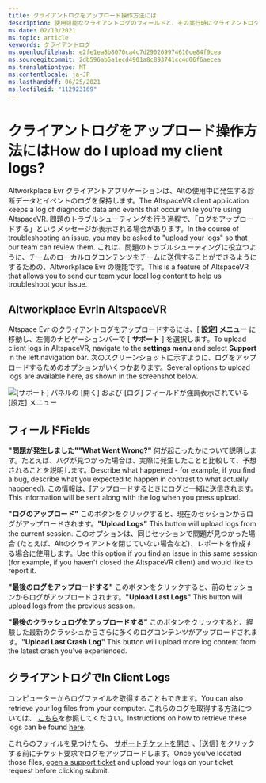 ```yaml
---
title: クライアントログをアップロード操作方法には
description: 使用可能なクライアントログのフィールドと、その実行時にクライアントログをアップロードする方法の詳細については、Altに関するページを参照してください。
ms.date: 02/10/2021
ms.topic: article
keywords: クライアントログ
ms.openlocfilehash: e2fe1ea8b8070ca4c7d290269974610ce84f9cea
ms.sourcegitcommit: 2db596ab5a1ecd4901a8c893741cc4d06f6aecea
ms.translationtype: MT
ms.contentlocale: ja-JP
ms.lasthandoff: 06/25/2021
ms.locfileid: "112923169"
---
```

# <a name="how-do-i-upload-my-client-logs"></a><span data-ttu-id="ba217-104">クライアントログをアップロード操作方法には</span><span class="sxs-lookup"><span data-stu-id="ba217-104">How do I upload my client logs?</span></span>

<span data-ttu-id="ba217-105">Altworkplace Evr クライアントアプリケーションは、Altの使用中に発生する診断データとイベントのログを保持します。</span><span class="sxs-lookup"><span data-stu-id="ba217-105">The AltspaceVR client application keeps a log of diagnostic data and events that occur while you're using AltspaceVR.</span></span> <span data-ttu-id="ba217-106">問題のトラブルシューティングを行う過程で、「ログをアップロードする」というメッセージが表示される場合があります。</span><span class="sxs-lookup"><span data-stu-id="ba217-106">In the course of troubleshooting an issue, you may be asked to "upload your logs" so that our team can review them.</span></span> <span data-ttu-id="ba217-107">これは、問題のトラブルシューティングに役立つように、チームのローカルログコンテンツをチームに送信することができるようにするための、Altworkplace Evr の機能です。</span><span class="sxs-lookup"><span data-stu-id="ba217-107">This is a feature of AltspaceVR that allows you to send our team your local log content to help us troubleshoot your issue.</span></span>

## <a name="in-altspacevr"></a><span data-ttu-id="ba217-108">Altworkplace Evr</span><span class="sxs-lookup"><span data-stu-id="ba217-108">In AltspaceVR</span></span>

<span data-ttu-id="ba217-109">Altspace Evr のクライアントログをアップロードするには、[ **設定] メニュー** に移動し、左側のナビゲーションバーで [ **サポート** ] を選択します。</span><span class="sxs-lookup"><span data-stu-id="ba217-109">To upload client logs in AltspaceVR, navigate to the **settings menu** and select **Support** in the left navigation bar.</span></span> <span data-ttu-id="ba217-110">次のスクリーンショットに示すように、ログをアップロードするためのオプションがいくつかあります。</span><span class="sxs-lookup"><span data-stu-id="ba217-110">Several options to upload logs are available here, as shown in the screenshot below.</span></span>

![[サポート] パネルの [開く] および [ログ] フィールドが強調表示されている [設定] メニュー](images/help-altvr-uploadlogs.png)

## <a name="fields"></a><span data-ttu-id="ba217-112">フィールド</span><span class="sxs-lookup"><span data-stu-id="ba217-112">Fields</span></span>

<span data-ttu-id="ba217-113">**"問題が発生しました"**</span><span class="sxs-lookup"><span data-stu-id="ba217-113">**"What Went Wrong?"**</span></span>
<span data-ttu-id="ba217-114">何が起こったかについて説明します。たとえば、バグが見つかった場合は、実際に発生したことと比較して、予想されることを説明します。</span><span class="sxs-lookup"><span data-stu-id="ba217-114">Describe what happened - for example, if you find a bug, describe what you expected to happen in contrast to what actually happened).</span></span> <span data-ttu-id="ba217-115">この情報は、[アップロードするときにログと一緒に送信されます。</span><span class="sxs-lookup"><span data-stu-id="ba217-115">This information will be sent along with the log when you press upload.</span></span>

<span data-ttu-id="ba217-116">**"ログのアップロード"** このボタンをクリックすると、現在のセッションからログがアップロードされます。</span><span class="sxs-lookup"><span data-stu-id="ba217-116">**"Upload Logs"** This button will upload logs from the current session.</span></span> <span data-ttu-id="ba217-117">このオプションは、同じセッションで問題が見つかった場合 (たとえば、Altのクライアントを閉じていない場合など)、レポートを作成する場合に使用します。</span><span class="sxs-lookup"><span data-stu-id="ba217-117">Use this option if you find an issue in this same session (for example, if you haven't closed the AltspaceVR client) and would like to report it.</span></span>

<span data-ttu-id="ba217-118">**"最後のログをアップロードする"** このボタンをクリックすると、前のセッションからログがアップロードされます。</span><span class="sxs-lookup"><span data-stu-id="ba217-118">**"Upload Last Logs"** This button will upload logs from the previous session.</span></span>

<span data-ttu-id="ba217-119">**"最後のクラッシュログをアップロードする"** このボタンをクリックすると、経験した最新のクラッシュからさらに多くのログコンテンツがアップロードされます。</span><span class="sxs-lookup"><span data-stu-id="ba217-119">**"Upload Last Crash Log"** This button will upload more log content from the latest crash you've experienced.</span></span>

## <a name="in-client-logs"></a><span data-ttu-id="ba217-120">クライアントログで</span><span class="sxs-lookup"><span data-stu-id="ba217-120">In Client Logs</span></span>

<span data-ttu-id="ba217-121">コンピューターからログファイルを取得することもできます。</span><span class="sxs-lookup"><span data-stu-id="ba217-121">You can also retrieve your log files from your computer.</span></span> <span data-ttu-id="ba217-122">これらのログを取得する方法については、 [こちら](https://docs.microsoft.com/windows/mixed-reality/altspace-vr/faqs/app-version#in-client-logs)を参照してください。</span><span class="sxs-lookup"><span data-stu-id="ba217-122">Instructions on how to retrieve these logs can be found [here](https://docs.microsoft.com/windows/mixed-reality/altspace-vr/faqs/app-version#in-client-logs).</span></span>

<span data-ttu-id="ba217-123">これらのファイルを見つけたら、 [サポートチケットを開き](https://help.altvr.com/hc/en-us/requests/new) 、[送信] をクリックする前にチケット要求でログをアップロードします。</span><span class="sxs-lookup"><span data-stu-id="ba217-123">Once you've located those files, [open a support ticket](https://help.altvr.com/hc/en-us/requests/new) and upload your logs on your ticket request before clicking submit.</span></span>
